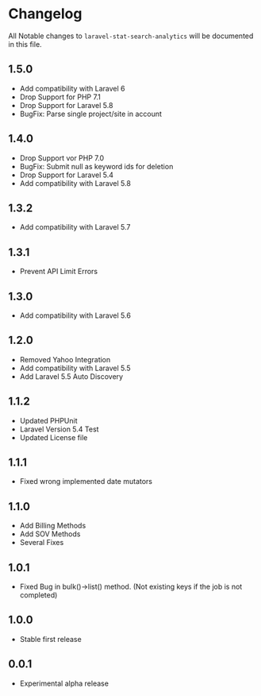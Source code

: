 # Changelog

All Notable changes to `laravel-stat-search-analytics` will be documented in this file.
## 1.5.0
- Add compatibility with Laravel 6
- Drop Support for PHP 7.1
- Drop Support for Laravel 5.8
- BugFix: Parse single project/site in account

## 1.4.0
- Drop Support vor PHP 7.0
- BugFix: Submit null as keyword ids for deletion
- Drop Support for Laravel 5.4
- Add compatibility with Laravel 5.8

## 1.3.2
- Add compatibility with Laravel 5.7

## 1.3.1
- Prevent API Limit Errors

## 1.3.0
- Add compatibility with Laravel 5.6

## 1.2.0
- Removed Yahoo Integration
- Add compatibility with Laravel 5.5
- Add Laravel 5.5 Auto Discovery 

## 1.1.2
- Updated PHPUnit
- Laravel Version 5.4 Test
- Updated License file

## 1.1.1
- Fixed wrong implemented date mutators

## 1.1.0
- Add Billing Methods
- Add SOV Methods
- Several Fixes

## 1.0.1
- Fixed Bug in bulk()->list() method. (Not existing keys if the job is not completed)

## 1.0.0
- Stable first release

## 0.0.1
- Experimental alpha release
